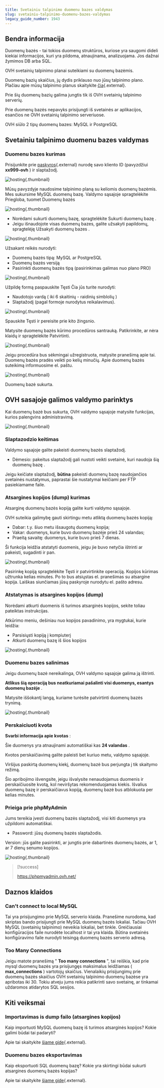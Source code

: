 ```yaml
---
title: Svetainiu talpinimo duomenu bazes valdymas
slug: svetainiu-talpinimo-duomenu-bazes-valdymas
legacy_guide_number: 1943
---
```



## Bendra informacija
Duomenų bazės - tai tokios duomenų struktūros, kuriose yra saugomi dideli kiekiai informacijos, kuri yra pildoma, atnaujinama, analizuojama. Jos dažnai žymimos DB arba SQL.

OVH svetainių talpinimo planai suteikiami su duomenų bazėmis.

Duomenų bazių skaičius, jų dydis priklauso nuo jūsų talpinimo plano. Plačiau apie mūsų talpinimo planus skaitykite [čia](https://www.ovh.lt/svetainiu-talpinimas/){.external}.

Prie šių duomenų bazių galima jungtis tik iš OVH svetainių talpinimo serverių.

Prie duomenų bazės nepavyks prisijungti iš svetainės ar aplikacijos, esančios ne OVH svetainių talpinimo serveriuose.

OVH siūlo 2 tipų duomenų bazes: MySQL ir PostgreSQL


## Svetainiu talpinimo duomenu bazes valdymas

### Duomenu bazes kurimas
Prisijunkite prie [paskyros](https://www.ovh.com/manager/web){.external} nurodę savo kliento ID (pavyzdžiui  **xx999-ovh** ) ir slaptažodį.


![hosting](images/3035.png){.thumbnail}

Mūsų pavyzdyje naudosime talpinimo planą su keliomis duomenų bazėmis. Mes sukursime MySQL duomenų bazę. Valdymo sąsajoje spragtelėkite Priegloba, tuomet Duomenų bazės


![hosting](images/3854.png){.thumbnail}

- Norėdami sukurti duomenų bazę, spragtelėkite Sukurti duomenų bazę .
- Jeigu išnaudojote visas duomenų bazes, galite užsakyti papildomų, spragtelėję Užsakyti duomenų bazes .


![hosting](images/3855.png){.thumbnail}

Užsakant reikės nurodyti:

- Duomenų bazės tipą: MySQL ar PostgreSQL
- Duomenų bazės versiją
- Pasirinkti duomenų bazės tipą (pasirinkimas galimas nuo plano PRO)


![hosting](images/3040.png){.thumbnail}

Užpildę formą paspauskite Tęsti Čia jūs turite nurodyti:

- Naudotojo vardą ( iki 6 skaitinių - raidinių simblolių )
- Slaptažodį (pagal formoje nurodytus reikalavimus).


![hosting](images/3041.png){.thumbnail}

Spauskite Tęsti ir pereisite prie kito žingsnio.

Matysite duomenų bazės kūrimo procedūros santrauką. Patikrinkite, ar nėra klaidų ir spragtelėkite Patvirtinti.


![hosting](images/3042.png){.thumbnail}

Jeigu procedūra bus sėkmingai užregistruota, matysite pranešimą apie tai. Duomenų bazės pradės veikti po kelių minučių. Apie duomenų bazės suteikimą informuosime el. paštu.


![hosting](images/3043.png){.thumbnail}

Duomenų bazė sukurta.


## OVH sasajoje galimos valdymo parinktys
Kai duomenų bazė bus sukurta, OVH valdymo sąsajoje matysite funkcijas, kurios palengvins administravimą.


![hosting](images/3847.png){.thumbnail}


### Slaptazodzio keitimas
Valdymo sąsajoje galite pakeisti duomenų bazės slaptažodį.

- Dėmesio: pakeitus slaptažodį gali nustoti veikti svetainė, kuri naudoja šią duomenų bazę .

Jeigu keičiate slaptažodį,  **būtina**  pakeisti duomenų bazę naudojančios svetainės nustatymus, paprastai šie nustatymai keičiami per FTP pasiekiamame faile.


### Atsargines kopijos (dump) kurimas
Atsarginę duomenų bazės kopiją galite kurti valdymo sąsajoje.

OVH suteikia galimybę gauti skirtingu metu atliktą duomenų bazės kopiją:

- Dabar: t.y. šiuo metu išsaugotų duomenų kopija;
- Vakar: duomenys, kurie buvo duomenų bazėje prieš 24 valandas;
- Praeitą savaitę: duomenys, kurie buvo prieš 7 dienas.

Ši funkcija leidžia atstatyti duomenis, jeigu jie buvo netyčia ištrinti ar pakeisti, sugadinti ir pan.


![hosting](images/3045.png){.thumbnail}

Pasirinkę kopiją spragtelėkite Tęsti ir patvirtinkite operaciją. Kopijos kūrimas užtrunka kelias minutes. Po to bus atsiųstas el. pranešimas su atsargine kopija. Laiškas siunčiamas jūsų paskyroje nurodytu el. pašto adresu.


### Atstatymas is atsargines kopijos (dump)
Norėdami atkurti duomenis iš turimos atsarginės kopijos, sekite toliau pateiktas instrukcijas.

Atkūrimo meniu, dešiniau nuo kopijos pavadinimo, yra mygtukai, kurie leidžia:

- Parsisiųsti kopiją į kompiuterį
- Atkurti duomenų bazę iš šios kopijos


![hosting](images/3848.png){.thumbnail}


### Duomenu bazes salinimas
Jeigu duomenų bazė nereikalinga, OVH valdymo sąsajoje galima ją ištrinti.

**Atlikus šią operaciją bus neatkuriamai pašalinti visi duomenys, esantys duomenų bazėje** .

Matysite iššokantį langą, kuriame turėsite patvirtinti duomenų bazės trynimą.


![hosting](images/3046.png){.thumbnail}


### Perskaiciuoti kvota
**Svarbi informacija apie kvotas** :

Šie duomenys yra atnaujinami automatiškai kas  **24 valandas** .

Kvotos perskaičiavimą galite paleisti bet kuriuo metu, valdymo sąsajoje.

Viršijus paskirtą duomenų kiekį, duomenų bazė bus perjungta į tik skaitymo režimą.

Šio apribojimo išvengsite, jeigu išvalysite nenaudojamus duomenis ir perskaičiuosite kvotą, kol neviršytas rekomenduojamas kiekis. Išvalius duomenų bazę ir perskaičiavus kopiją, duomenų bazė bus atblokuota per kelias minutes.


### Prieiga prie phpMyAdmin
Jums tereikia įvesti duomenų bazės slaptažodį, visi kiti duomenys yra užpildomi automatiškai.

- Password: jūsų duomenų bazės slaptažodis.

Version: jūs galite pasirinkti, ar jungtis prie dabartinės duomenų bazės, ar 1, ar 7 dienų senumo kopijos.


![hosting](images/3047.png){.thumbnail}



> [!success]
>
> https://phpmyadmin.ovh.net/
> 


## Daznos klaidos

### Can't connect to local MySQL
Tai yra prisijungimo prie MySQL serverio klaida. Pranešime nurodoma, kad skriptas bando prisijungti prie MySQL duomenų bazės lokaliai. Tačiau OVH MySQL (svetainių talpinimo) neveikia lokaliai, bet tinkle. Greičiausiai konfigūracijos faile nurodėte localhost ir tai yra klaida. Būtina svetainės konfigūravimo faile nurodyti teisingą duomenų bazės serverio adresą.


### Too Many Connections
Jeigu matote pranešimą " **Too many connections** ", tai reiškia, kad prie mysql duomenų bazės yra prisijungęs maksimalus leidžiamas ( **max_connections** ) vartotojų skaičius. Vienalaikių prisijungimų prie duomenų bazės skaičius OVH svetainių talpinimo duomenų bazėse yra apribotas iki 30. Tokiu atveju jums reikia patikrinti savo svetainę, ar tinkamai uždaromos atidarytos SQL sesijos.


## Kiti veiksmai

### Importavimas is dump failo (atsargines kopijos)
Kaip importuoti MySQL duomenų bazę iš turimos atsarginės kopijos? Kokie galimi būdai tai padaryti?

Apie tai skaitykite [šiame gide](https://www.ovh.lt/g1393.mysql-duomenu-bazes-importavimasl){.external}.


### Duomenu bazes eksportavimas
Kaip eksportuoti SQL duomenų bazę? Kokie yra skirtingi būdai sukurti atsargines duomenų bazės kopijas?

Apie tai skaitykite [šiame gide](https://www.ovh.lt/g1394.duomenu-bazes-eksportavimas){.external}.